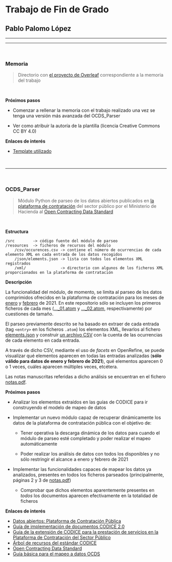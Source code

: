# Trabajo de Fin de Grado
## Pablo Palomo López

---
---

<br>

### **Memoria**
> Directorio con [el proyecto de Overleaf](https://www.overleaf.com/project/60369aa56c87ca526baa9dd8) correspondiente a la memoria del trabajo

<br>

**Próximos pasos**

* Comenzar a rellenar la memoria con el trabajo realizado una vez se tenga una versión más avanzada del OCDS_Parser

* Ver como atribuir la autoría de la plantilla (licencia Creative Commons CC BY 4.0)

**Enlaces de interés**

* [Template utilizado](https://www.overleaf.com/latex/templates/upm-thesis-template-latex/wrkfzfwvwctr)

<br>

---

<br>

### **OCDS_Parser**
> Módulo Python de parseo de los datos abiertos publicados en [la plataforma de contratación](https://www.hacienda.gob.es/es-ES/GobiernoAbierto/Datos%20Abiertos/Paginas/licitaciones_plataforma_contratacion.aspx) del sector público por el Ministerio de Hacienda al [Open Contracting Data Standard](https://standard.open-contracting.org/latest/)

<br>

**Estructura**

    /src        -> código fuente del módulo de parseo
    /resources  -> ficheros de recursos del módulo
        /csv/occurences.csv -> contiene el número de ocurrencias de cada elemento XML en cada entrada de los datos recogidos
        /json/elements.json -> lista con todos los elementos XML registrados
        /xml/               -> directorio con algunos de los ficheros XML proporcionados en la plataforma de contratación

**Descripción**

La funcionalidad del módulo, de momento, se limita al parseo de los datos comprimidos ofrecidos en la plataforma de contratación para los meses de [enero](https://contrataciondelestado.es/sindicacion/sindicacion_643/licitacionesPerfilesContratanteCompleto3_202101.zip) y [febrero](https://contrataciondelestado.es/sindicacion/sindicacion_643/licitacionesPerfilesContratanteCompleto3_202102.zip) de 2021. En este repositorio sólo se incluyen los primeros ficheros de cada mes ([..._01.atom](OCDS_Parser/resources/xml/licitacionesPerfilesContratanteCompleto3_01.atom) y [..._02.atom](OCDS_Parser/resources/xml/licitacionesPerfilesContratanteCompleto3_02.atom), respectivamente) por cuestiones de tamaño.

El parseo previamente descrito se ha basado en extraer de cada entrada (tag `<entry>` en los ficheros `.atom`) los elementos XML, llevarlos al fichero [elements.json](OCDS_Parser/resources/json/elements.json) y construir [un archivo CSV](OCDS_Parser/resources/csv/occurrences.csv) con la cuenta de las ocurrencias de cada elemento en cada entrada.

A través de dicho CSV, mediante el uso de <i>facets</i> en OpenRefine, se puede visualizar qué elementos aparecen en todas las entradas analizadas (**sólo válido para datos de enero y febrero de 2021**), qué elementos aparecen 0 o 1 veces, cuáles aparecen múltiples veces, etcétera.

Las notas manuscritas referidas a dicho análisis se encuentran en el fichero [notas.pdf](OCDS_Parser/notas.pdf).

**Próximos pasos**

* Analizar los elementos extraídos en las guías de CODICE para ir construyendo el modelo de mapeo de datos

* Implementar un nuevo módulo capaz de recuperar dinámicamente los datos de la plataforma de contratación pública con el objetivo de:

    * Tener operativa la descarga dinámica de los datos para cuando el módulo de parseo esté completado y poder realizar el mapeo automáticamente

    * Poder realizar los análisis de datos con todos los disponibles y no sólo restringir el alcance a enero y febrero de 2021

* Implementar las funcionalidades capaces de mapear los datos ya analizados, presentes en todos los ficheros parseados (principalmente, páginas 2 y 3 de [notas.pdf](OCDS_Parser/notas.pdf))

    * Comprobar que dichos elementos aparentemente presentes en <i>todos</i> los documentos aparecen efectivamente en la totalidad de ficheros

**Enlaces de interés**

* [Datos abiertos: Plataforma de Contratación Pública](https://www.hacienda.gob.es/es-ES/GobiernoAbierto/Datos%20Abiertos/Paginas/licitaciones_plataforma_contratacion.aspx)
* [Guía de implementación de documentos CODICE 2.0](https://contrataciondelestado.es/codice/2.0/doc/CODICE_2_GuiaImplementacion_v1.3.pdf)
* [Guía de la extensión de CODICE para la prestación de servicios en la Plataforma de Contratación del Sector Público](https://contrataciondelestado.es/codice/extension/doc/CODICE-PLACE-EXT_Guia_de_Implementacion.v.1.0.pdf)
* [Árbol de recursos del estándar CODICE](https://contrataciondelestado.es/codice/)
* [Open Contracting Data Standard](https://standard.open-contracting.org/latest/)
* [Guía básica para el mapeo a datos OCDS](https://docs.google.com/document/d/1VAKw8QCU08__qUnssmbSl_N38Rpd7nhcNChZ80qHOCI)
